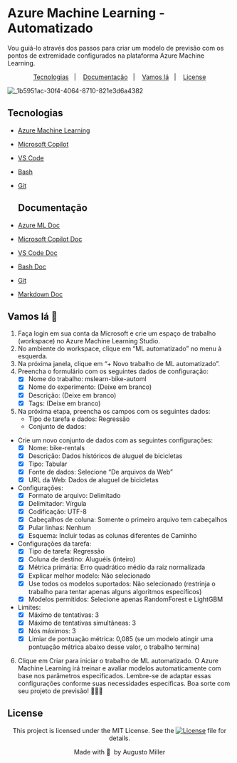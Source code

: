 # Azure Machine Learning - Automatizado
Vou guiá-lo através dos passos para criar um modelo de previsão com os pontos de extremidade configurados na plataforma Azure Machine Learning.

 <p align="center">
  <a href="#Tecnologias">Tecnologias</a>&nbsp;&nbsp;&nbsp;|&nbsp;&nbsp;&nbsp;
  <a href="#Documentação">Documentação</a>&nbsp;&nbsp;&nbsp;|&nbsp;&nbsp;&nbsp;
  <a href="#Vamos lá">Vamos lá</a>&nbsp;&nbsp;&nbsp;|&nbsp;&nbsp;&nbsp;
  <a href="#License">License</a>
</p>

![_1b5951ac-30f4-4064-8710-821e3d6a4382](https://github.com/augustomiller/ML_Azure_automated/assets/990877/7d2b8976-e462-4311-9af1-2240998715c1)

## Tecnologias

- [Azure Machine Learning](https://azure.microsoft.com/pt-br/free/machine-learning/search/?ef_id=_k_6cd5b45a590d1bb5cc07d1835eb85881_k_&OCID=AIDcmmzmnb0182_SEM__k_6cd5b45a590d1bb5cc07d1835eb85881_k_&msclkid=6cd5b45a590d1bb5cc07d1835eb85881)
- [Microsoft Copilot](https://copilot.microsoft.com/)
- [VS Code](https://code.visualstudio.com/)
- [Bash](https://www.gnu.org/software/bash/)
- [Git](https://git-scm.com/)

  ## Documentação

- [Azure ML Doc](https://learn.microsoft.com/en-us/azure/machine-learning/?view=azureml-api-2)
- [Microsoft Copilot Doc](https://learn.microsoft.com/en-us/microsoft-copilot-studio/)
- [VS Code Doc](https://code.visualstudio.com/Docs)
- [Bash Doc](https://www.gnu.org/software/bash/manual/bash.html)
- [Git](https://git-scm.com/doc)
- [Markdown Doc](https://google.github.io/styleguide/docguide/style.html)

## Vamos lá 🚀

1. Faça login em sua conta da Microsoft e crie um espaço de trabalho (workspace) no Azure Machine Learning Studio.
2. No ambiente do workspace, clique em “ML automatizado” no menu à esquerda.
3. Na próxima janela, clique em “+ Novo trabalho de ML automatizado”.
4. Preencha o formulário com os seguintes dados de configuração:
    - [x] Nome do trabalho: mslearn-bike-automl
    - [x] Nome do experimento: (Deixe em branco)
    - [x] Descrição: (Deixe em branco)
    - [x] Tags: (Deixe em branco)
5. Na próxima etapa, preencha os campos com os seguintes dados:
    - Tipo de tarefa e dados: Regressão
    - Conjunto de dados:
  - Crie um novo conjunto de dados com as seguintes configurações:
    - [x] Nome: bike-rentals
    - [x] Descrição: Dados históricos de aluguel de bicicletas
    - [x] Tipo: Tabular
    - [x] Fonte de dados: Selecione “De arquivos da Web”
    - [x] URL da Web: Dados de aluguel de bicicletas
  - Configurações:
    - [x] Formato de arquivo: Delimitado
    - [x] Delimitador: Vírgula
    - [x] Codificação: UTF-8
    - [x] Cabeçalhos de coluna: Somente o primeiro arquivo tem cabeçalhos
    - [x] Pular linhas: Nenhum
    - [x] Esquema: Incluir todas as colunas diferentes de Caminho
  - Configurações da tarefa:
    - [x] Tipo de tarefa: Regressão
    - [x] Coluna de destino: Aluguéis (inteiro)
    - [x] Métrica primária: Erro quadrático médio da raiz normalizada
    - [x] Explicar melhor modelo: Não selecionado
    - [x] Use todos os modelos suportados: Não selecionado (restrinja o trabalho para tentar apenas alguns algoritmos específicos)
    - [x] Modelos permitidos: Selecione apenas RandomForest e LightGBM
  - Limites:
      - [x] Máximo de tentativas: 3
      - [x] Máximo de tentativas simultâneas: 3
      - [x] Nós máximos: 3
      - [x] Limiar de pontuação métrica: 0,085 (se um modelo atingir uma pontuação métrica abaixo desse valor, o trabalho termina)
6. Clique em Criar para iniciar o trabalho de ML automatizado. O Azure Machine Learning irá treinar e avaliar modelos automaticamente com base nos parâmetros especificados.
Lembre-se de adaptar essas configurações conforme suas necessidades específicas. Boa sorte com seu projeto de previsão! 🚴‍♂️🔮

## License

<div align="center">
  
<p>This project is licensed under the MIT License. See the
  <a href="https://mit-license.org/">
    <img src="https://img.shields.io/static/v1?label=license&message=MIT&color=5965E0&labelColor=121214" alt="License"></a> file for details.</p>
<p>Made with&nbsp;💙 &nbsp;by Augusto Miller</p>
  
<div>

